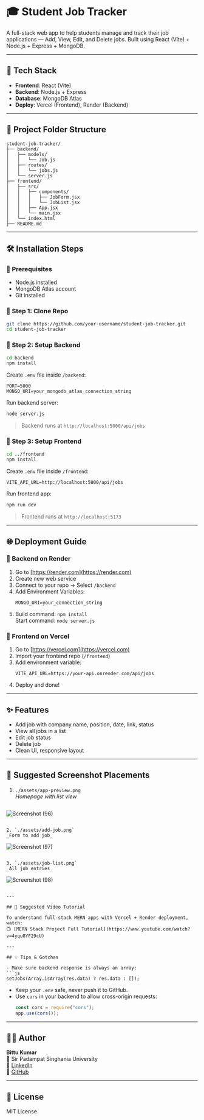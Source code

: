 # 🎓 Student Job Tracker

A full-stack web app to help students manage and track their job applications — Add, View, Edit, and Delete jobs. Built using React (Vite) + Node.js + Express + MongoDB.

---

## 🔧 Tech Stack

- **Frontend**: React (Vite)
- **Backend**: Node.js + Express
- **Database**: MongoDB Atlas
- **Deploy**: Vercel (Frontend), Render (Backend)

---

## 📁 Project Folder Structure

```
student-job-tracker/
├── backend/
│   ├── models/
│   │   └── Job.js
│   ├── routes/
│   │   └── jobs.js
│   └── server.js
├── frontend/
│   ├── src/
│   │   ├── components/
│   │   │   ├── JobForm.jsx
│   │   │   └── JobList.jsx
│   │   ├── App.jsx
│   │   └── main.jsx
│   └── index.html
├── README.md
```

---

## 🛠 Installation Steps

### 📌 Prerequisites

- Node.js installed
- MongoDB Atlas account
- Git installed

### 🔹 Step 1: Clone Repo

```bash
git clone https://github.com/your-username/student-job-tracker.git
cd student-job-tracker
```

### 🔹 Step 2: Setup Backend

```bash
cd backend
npm install
```

Create `.env` file inside `/backend`:

```env
PORT=5000
MONGO_URI=your_mongodb_atlas_connection_string
```

Run backend server:

```bash
node server.js
```

> Backend runs at `http://localhost:5000/api/jobs`

### 🔹 Step 3: Setup Frontend

```bash
cd ../frontend
npm install
```

Create `.env` file inside `/frontend`:

```env
VITE_API_URL=http://localhost:5000/api/jobs
```

Run frontend app:

```bash
npm run dev
```

> Frontend runs at `http://localhost:5173`

---

## 🌐 Deployment Guide

### 🚀 Backend on Render

1. Go to [https://render.com](https://render.com)
2. Create new web service
3. Connect to your repo → Select `/backend`
4. Add Environment Variables:
   ```
   MONGO_URI=your_connection_string
   ```
5. Build command: `npm install`  
   Start command: `node server.js`

### 🚀 Frontend on Vercel

1. Go to [https://vercel.com](https://vercel.com)
2. Import your frontend repo (`/frontend`)
3. Add environment variable:
   ```
   VITE_API_URL=https://your-api.onrender.com/api/jobs
   ```
4. Deploy and done!

---

## ✨ Features

- Add job with company name, position, date, link, status
- View all jobs in a list
- Edit job status
- Delete job
- Clean UI, responsive layout

---

## 📸 Suggested Screenshot Placements

1. `./assets/app-preview.png`  
   _Homepage with list view_
   ```
  ![Screenshot (96)](https://github.com/user-attachments/assets/d4f0010a-4415-41eb-b4b4-cdab47c192f3)

   
   ```

2. `./assets/add-job.png`  
   _Form to add job_
   ```
![Screenshot (97)](https://github.com/user-attachments/assets/dabc13c4-4d1e-4413-870c-0970ae80d984)

   ```

3. `./assets/job-list.png`  
   _All job entries_
   ```
![Screenshot (98)](https://github.com/user-attachments/assets/bab0b52a-2956-4884-ab54-68383a23ad15)

   ```

---

## 🎥 Suggested Video Tutorial

To understand full-stack MERN apps with Vercel + Render deployment, watch:  
📺 [MERN Stack Project Full Tutorial](https://www.youtube.com/watch?v=4yqu8YF29cU)

---

## 💡 Tips & Gotchas

- Make sure backend response is always an array:
  ```js
  setJobs(Array.isArray(res.data) ? res.data : []);
  ```
- Keep your `.env` safe, never push it to GitHub.
- Use `cors` in your backend to allow cross-origin requests:
  ```js
  const cors = require("cors");
  app.use(cors());
  ```

---

## 👨‍💼 Author

**Bittu Kumar**  
📍 Sir Padampat Singhania University  
🔗 [LinkedIn](https://linkedin.com/in/your-profile)  
🔗 [GitHub](https://github.com/your-username)

---

## 📄 License

MIT License

